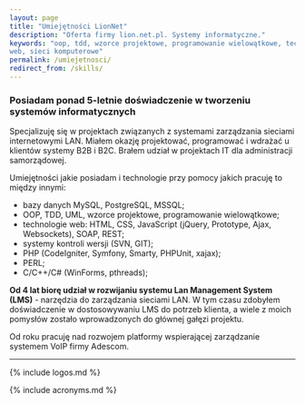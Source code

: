 ```yaml
---
layout: page
title: "Umiejętności LionNet"
description: "Oferta firmy lion.net.pl. Systemy informatyczne."
keywords: "oop, tdd, wzorce projektowe, programowanie wielowątkowe, technologie 
web, sieci komputerowe"
permalink: /umiejetnosci/
redirect_from: /skills/
---
```


### Posiadam ponad 5-letnie doświadczenie w tworzeniu systemów informatycznych

Specjalizuję się w projektach związanych z systemami zarządzania sieciami 
internetowymi LAN. Miałem okazję projektować, programować i wdrażać u 
klientów systemy B2B i B2C. Brałem udział w projektach IT dla administracji 
samorządowej.

Umiejętności jakie posiadam i technologie przy pomocy jakich pracuję to między innymi:

 * bazy danych MySQL, PostgreSQL, MSSQL;
 * OOP, TDD, UML, wzorce projektowe, programowanie wielowątkowe;
 * technologie web: HTML, CSS, JavaScript (jQuery, Prototype, Ajax, Websockets), SOAP, REST;
 * systemy kontroli wersji (SVN, GIT);
 * PHP (CodeIgniter, Symfony, Smarty, PHPUnit, xajax);
 * PERL;
 * C/C++/C# (WinForms, pthreads);


**Od 4 lat biorę udział w rozwijaniu systemu Lan Management System (LMS)** - narzędzia 
do zarządzania sieciami LAN. W tym czasu zdobyłem doświadczenie w dostosowywaniu 
LMS do potrzeb klienta, a wiele z moich pomysłów zostało wprowadzonych do 
głównej gałęzi projektu.

Od roku pracuję nad rozwojem platformy wspierającej zarządzanie systemem VoIP firmy Adescom.

* * *

{% include logos.md %}

{% include acronyms.md %}

